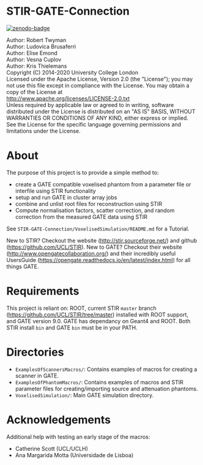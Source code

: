 # STIR-GATE-Connection
[![zenodo-badge]][zenodo-link]

Author: Robert Twyman <br />
Author: Ludovica Brusaferri<br />
Author: Elise Emond<br />
Author: Vesna Cuplov <br />
Author: Kris Thielemans <br />
Copyright (C) 2014-2020 University College London<br />
Licensed under the Apache License, Version 2.0 (the "License");
you may not use this file except in compliance with the License.
You may obtain a copy of the License at
<br />
http://www.apache.org/licenses/LICENSE-2.0.txt
<br />
Unless required by applicable law or agreed to in writing, software
distributed under the License is distributed on an "AS IS" BASIS,
WITHOUT WARRANTIES OR CONDITIONS OF ANY KIND, either express or implied.
See the License for the specific language governing permissions and
limitations under the License.


About
===========
The purpose of this project is to provide a simple method to: 
- create a GATE compatible voxelised phantom from a parameter file or interfile using STIR functionality
- setup and run GATE in cluster array jobs 
- combine and unlist root files for reconstruction using STIR
- Compute normalisation factors, scatter correction, and random correction from the measured GATE data using STIR

See `STIR-GATE-Connection/VoxelisedSimulation/README.md` for a Tutorial.

New to STIR? Checkout the website (http://stir.sourceforge.net/) and github (https://github.com/UCL/STIR).
New to GATE? Checkout their website (http://www.opengatecollaboration.org/) and their incredibly useful UsersGuide (https://opengate.readthedocs.io/en/latest/index.html) for all things GATE. 

Requirements
=============

This project is reliant on: ROOT, current STIR `master` branch (https://github.com/UCL/STIR/tree/master) installed with ROOT support, and GATE version 9.0. GATE has dependancy on Geant4 and ROOT. Both STIR install `bin` and GATE `bin` must be in your PATH.


Directories
===========

* `ExamplesOfScannersMacros/`: Contains examples of macros for creating a scanner in GATE.
* `ExamplesOfPhantomMacros/`: Contains examples of macros and STIR parameter files for creating/importing source and attenuation phantoms.
* `VoxelisedSimulation/`: Main GATE simulation directory.


Acknowledgements
================
Additional help with testing an early stage of the macros:
- Catherine Scott (UCL/UCLH)
- Ana Margarida Motta (Universidade de Lisboa)

[zenodo-badge]: https://zenodo.org/badge/262778436.svg
[zenodo-link]: https://zenodo.org/badge/latestdoi/262778436
